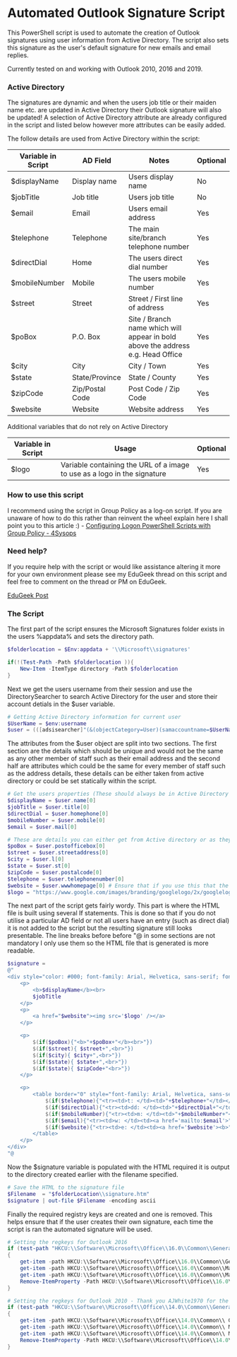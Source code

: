 # Automated Outlook Signature Script
This PowerShell script is used to automate the creation of Outlook signatures using user information from Active Directory.  The script also sets this signature as the user's default signature for new emails and email replies.  

Currently tested on and working with Outlook 2010, 2016 and 2019.

### Active Directory
The signatures are dynamic and when the users job title or their maiden name etc. are updated in Active Directory their Outlook signature will also be updated!  A selection of Active Directory attribute are already configured in the script and listed below however more attributes can be easily added. 

The follow details are used from Active Directory within the script:

| Variable in Script | AD Field  | Notes | Optional |
|-------------| ------------- | ------------- | ------------- |
| $displayName | Display name | Users display name | No |
| $jobTitle | Job title | Users job title | No |
| $email | Email | Users email address  | Yes |
| $telephone | Telephone  | The main site/branch telephone number | Yes |
| $directDial | Home | The users direct dial number | Yes |
| $mobileNumber | Mobile | The users mobile number | Yes |
| $street | Street | Street / First line of address | Yes |
| $poBox | P.O. Box | Site / Branch name which will appear in bold above the address e.g. Head Office | Yes |
| $city | City | City / Town | Yes |
| $state | State/Province | State / County | Yes |
| $zipCode | Zip/Postal Code | Post Code / Zip Code | Yes |
| $website | Website | Website address | Yes |

Additional variables that do not rely on Active Directory

| Variable in Script | Usage | Optional |
|-------------| ------------- | ------------- |
| $logo | Variable containing the URL of a image to use as a logo in the signature | Yes |

### How to use this script
I recommend using the script in Group Policy as a log-on script.  If you are unaware of how to do this rather than reinvent the wheel explain here I shall point you to this article :) - [Configuring Logon PowerShell Scripts with Group Policy - 4Sysops](https://4sysops.com/archives/configuring-logon-powershell-scripts-with-group-policy/)

### Need help?
If you require help with the script or would like assistance altering it more for your own environment please see my EduGeek thread on this script and feel free to comment on the thread or PM on EduGeek.

[EduGeek Post](http://www.edugeek.net/forums/scripts/205976-outlook-email-signature-automation-ad-attributes.html#post1760284)

### The Script

The first part of the script ensures the Microsoft Signatures folder exists in the users %appdata% and sets the directory path. 

```powershell
$folderlocation = $Env:appdata + '\\Microsoft\\signatures'

if(!(Test-Path -Path $folderlocation )){
    New-Item -ItemType directory -Path $folderlocation
}
```

Next we get the users username from their session and use the DirectorySearcher to search Active Directory for the user and store their account detials in the $user variable.

```powershell
# Getting Active Directory information for current user
$UserName = $env:username
$user = (([adsisearcher]"(&(objectCategory=User)(samaccountname=$UserName))").FindOne().Properties)
```

The attributes from the $user object are split into two sections.  The first section are the details which should be unique and would not be the same as any other member of staff such as their email address and the second half are attributes which could be the same for every member of staff such as the address details, these details can be either taken from active directory or could be set statically within the script. 

```powershell
# Get the users properties (These should always be in Active Directory and Unique)
$displayName = $user.name[0]
$jobTitle = $user.title[0]
$directDial = $user.homephone[0]
$mobileNumber = $user.mobile[0]
$email = $user.mail[0]

# These are details you can either get from Active directory or as they might be the same for your entire company could statically set them here. Each has a commented out static example, simply swap the commented lines and alter the example.
$poBox = $user.postofficebox[0]
$street = $user.streetaddress[0]
$city = $user.l[0]
$state = $user.st[0]
$zipCode = $user.postalcode[0]
$telephone = $user.telephonenumber[0]
$website = $user.wwwhomepage[0] # Ensure that if you use this that the website is lead with http:// or https:// or the hyperlinks wont work
$logo = "https://www.google.com/images/branding/googlelogo/2x/googlelogo_color_92x30dp.png"
```

The next part of the script gets fairly wordy.  This part is where the HTML file is built using several If statements.  This is done so that if you do not utilise a particular AD field or not all users have an entry (such as direct dial) it is not added to the script but the resulting signature still looks presentable.  The line breaks before before "@ in some sections are not mandatory I only use them so the HTML file that is generated is more readable.

```powershell
$signature = 
@"
<div style="color: #000; font-family: Arial, Helvetica, sans-serif; font-size: 12">
    <p>
        <b>$displayName</b><br>
        $jobTitle
    </p>
    <p>
        <a href="$website"><img src='$logo' /></a> 
    </p>

    <p>
        $(if($poBox){"<b>"+$poBox+"</b><br>"})
        $(if($street){ $street+",<br>"})
        $(if($city){ $city+",<br>"})
        $(if($state){ $state+",<br>"})
        $(if($state){ $zipCode+"<br>"})
    </p>

    <p>
        <table border="0" style="font-family: Arial, Helvetica, sans-serif; font-size: 12; color: #000">
            $(if($telephone){"<tr><td>t: </td><td>"+$telephone+"</td></tr>"})
            $(if($directDial){"<tr><td>dd: </td><td>"+$directDial+"</td></tr>"})
            $(if($mobileNumber){"<tr><td>m: </td><td>"+$mobileNumber+"</td></tr>"})
            $(if($email){"<tr><td>w: </td><td><a href='mailto:$email'>"+$email+"</td></tr>"})
            $(if($website){"<tr><td>e: </td><td><a href='$website'><b>"+$website+"</b></td></tr>"})
        </table>
    </p>
</div>
"@
```

Now the $signature variable is populated with the HTML required it is output to the directory created earlier with the filename specified. 

```powershell
# Save the HTML to the signature file
$Filename  = "$folderLocation\\signature.htm"
$signature | out-file $Filename -encoding ascii
```

Finally the required registry keys are created and one is removed.  This helps ensure that if the user creates their own signature, each time the script is ran the automated signature will be used.

```powershell
# Setting the regkeys for Outlook 2016
if (test-path "HKCU:\\Software\\Microsoft\\Office\\16.0\\Common\\General") 
{
    get-item -path HKCU:\\Software\\Microsoft\\Office\\16.0\\Common\\General | new-Itemproperty -name Signatures -value signatures -propertytype string -force
    get-item -path HKCU:\\Software\\Microsoft\\Office\\16.0\\Common\\MailSettings | new-Itemproperty -name NewSignature -value signature -propertytype string -force
    get-item -path HKCU:\\Software\\Microsoft\\Office\\16.0\\Common\\MailSettings | new-Itemproperty -name ReplySignature -value signature -propertytype string -force
    Remove-ItemProperty -Path HKCU:\\Software\\Microsoft\\Office\\16.0\\Outlook\\Setup -Name "First-Run"
}

# Setting the regkeys for Outlook 2010 - Thank you AJWhite1970 for the 2010 registry keys
if (test-path "HKCU:\\Software\\Microsoft\\Office\\14.0\\Common\\General") 
{
    get-item -path HKCU:\\Software\\Microsoft\\Office\\14.0\\Common\\ General | new-Itemproperty -name Signatures -value signatures -propertytype string -force
    get-item -path HKCU:\\Software\\Microsoft\\Office\\14.0\\Common\\ MailSettings | new-Itemproperty -name NewSignature -value signature -propertytype string -force
    get-item -path HKCU:\\Software\\Microsoft\\Office\\14.0\\Common\\ MailSettings | new-Itemproperty -name ReplySignature -value signature -propertytype string -force
    Remove-ItemProperty -Path HKCU:\\Software\\Microsoft\\Office\\14.0\\Outlook\ \Setup -Name "First-Run"
}
```
